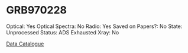 # GRB970228

Optical: Yes
Optical Spectra: No
Radio: Yes
Saved on Papers?: No
State: Unprocessed
Status: ADS Exhausted
Xray: No

[Data Catalogue](GRB970228%20a236d9e470de4fe7a4c64683f4812275/Data%20Catalogue%20e1d7eec4021744f987e7b47cd1a1a786.csv)